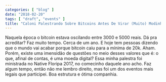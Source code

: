 ```yaml
---
categories: [ "blog" ]
date: "2018-02-20"
tags: [ "draft", "events" ]
title: "Caloni Palestrando Sobre Bitcoins Antes De Virar (Muito) Modinha"
---
```

Naquela época o bitcoin estava oscilando entre 3000 e 5000 reais. Dá
pra acreditar? Faz muito tempo. Cerca de um ano. E hoje tem pessoas
dizendo que o mundo vai acabar porque bitcoin caiu para a mínima de
20k. Aham. Porém, existe uma imensidão de questões no meio desses
valores que é: o que, afinal de contas, é uma moeda digital? Essa minha
palestra foi ministrada no Native Floripa 2017, no comecinho daquele
ano acho. Faz algum tempo, então não me lembro direito, mas foi um
dos eventos mais legais que participei. Boa estrutura e ótima companhia.
